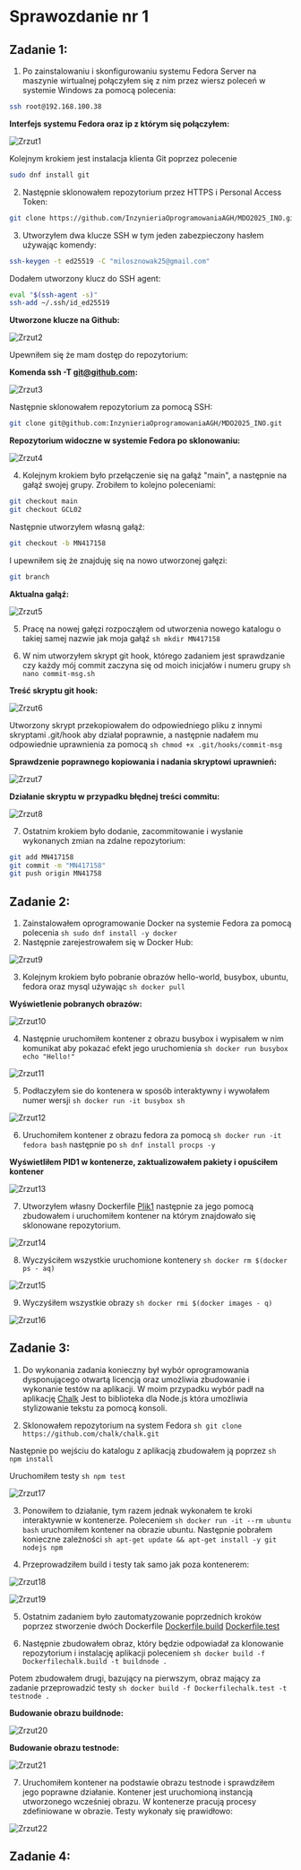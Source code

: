 # Sprawozdanie nr 1

## Zadanie 1:

1. Po zainstalowaniu i skonfigurowaniu systemu Fedora Server na maszynie wirtualnej połączyłem się z nim przez wiersz poleceń w systemie Windows za pomocą polecenia:
```sh
ssh root@192.168.100.38
```
 
**Interfejs systemu Fedora oraz ip z którym się połączyłem:**

![Zrzut1](screenshots/Zrzut1.png)

Kolejnym krokiem jest instalacja klienta Git poprzez polecenie
```sh
sudo dnf install git
```
2. Następnie sklonowałem repozytorium przez HTTPS i Personal Access Token:
```sh
git clone https://github.com/InzynieriaOprogramowaniaAGH/MDO2025_INO.git
```
3. Utworzyłem dwa klucze SSH w tym jeden zabezpieczony hasłem używając komendy:
```sh
ssh-keygen -t ed25519 -C "milosznowak25@gmail.com"
```
Dodałem utworzony klucz do SSH agent:
```sh
eval "$(ssh-agent -s)"
ssh-add ~/.ssh/id_ed25519
```
**Utworzone klucze na Github:**

![Zrzut2](screenshots/Zrzut2.png)

Upewniłem się że mam dostęp do repozytorium:

**Komenda ssh -T git@github.com:**

![Zrzut3](screenshots/Zrzut3.png)

Następnie sklonowałem repozytorium za pomocą SSH:
```sh
git clone git@github.com:InzynieriaOprogramowaniaAGH/MDO2025_INO.git
```

**Repozytorium widoczne w systemie Fedora po sklonowaniu:**

![Zrzut4](screenshots/Zrzut4.png)

4. Kolejnym krokiem było przełączenie się na gałąź "main", a następnie na gałąź swojej grupy. Zrobiłem to kolejno poleceniami:
```sh
git checkout main
git checkout GCL02
```
Następnie utworzyłem własną gałąź:
```sh
git checkout -b MN417158
```
I upewniłem się że znajduję się na nowo utworzonej gałęzi:
```sh
git branch
```

**Aktualna gałąź:**

![Zrzut5](screenshots/Zrzut5.png)

5. Pracę na nowej gałęzi rozpocząłem od utworzenia nowego katalogu o takiej samej nazwie jak moja gałąź ```sh mkdir MN417158```

6. W nim utworzyłem skrypt git hook, którego zadaniem jest sprawdzanie czy każdy mój commit zaczyna się od moich inicjałów i numeru grupy ```sh nano commit-msg.sh```

**Treść skryptu git hook:**

![Zrzut6](screenshots/Zrzut8.png)

Utworzony skrypt przekopiowałem do odpowiedniego pliku z innymi skryptami .git/hook aby działał poprawnie, a następnie nadałem mu odpowiednie uprawnienia za pomocą ```sh chmod +x .git/hooks/commit-msg```

**Sprawdzenie poprawnego kopiowania i nadania skryptowi uprawnień:**

![Zrzut7](screenshots/Zrzut6.png)

**Działanie skryptu w przypadku błędnej treści commitu:**

![Zrzut8](screenshots/Zrzut7.png)

7. Ostatnim krokiem było dodanie, zacommitowanie i wysłanie wykonanych zmian na zdalne repozytorium:
```sh
git add MN417158
git commit -m "MN417158"
git push origin MN41758
```

## Zadanie 2:

1. Zainstalowałem oprogramowanie Docker na systemie Fedora za pomocą polecenia ```sh sudo dnf install -y docker```
2. Następnie zarejestrowałem się w Docker Hub:

![Zrzut9](screenshots/Zrzut9.png)

3. Kolejnym krokiem było pobranie obrazów hello-world, busybox, ubuntu, fedora oraz mysql używając ```sh docker pull```

**Wyświetlenie pobranych obrazów:**

![Zrzut10](screenshots/Zrzut10.png)

4. Następnie uruchomiłem kontener z obrazu busybox i wypisałem w nim komunikat aby pokazać efekt jego uruchomienia ```sh docker run busybox echo "Hello!"```


![Zrzut11](screenshots/Zrzut11.png)  

5. Podłaczyłem sie do kontenera w sposób interaktywny i wywołałem numer wersji ```sh docker run -it busybox sh```

![Zrzut12](screenshots/Zrzut12.png)

6. Uruchomiłem kontener z obrazu fedora za pomocą ```sh docker run -it fedora bash```
następnie po ```sh dnf install procps -y```

**Wyświetliłem PID1 w kontenerze, zaktualizowałem pakiety i opuściłem kontener**

![Zrzut13](screenshots/Zrzut13.png)

7. Utworzyłem własny Dockerfile [Plik1](files/Dockerfile) następnie za jego pomocą zbudowałem i uruchomiłem kontener na którym znajdowało się sklonowane repozytorium.

![Zrzut14](screenshots/Zrzut14.png)

8. Wyczyściłem wszystkie uruchomione kontenery ```sh docker rm $(docker ps - aq)```

![Zrzut15](screenshots/Zrzut15.png)

9. Wyczyśiłem wszystkie obrazy ```sh docker rmi $(docker images - q)```
 
![Zrzut16](screenshots/Zrzut16.png)

## Zadanie 3:

1. Do wykonania zadania konieczny był wybór oprogramowania dysponującego otwartą licencją oraz umożliwia zbudowanie i wykonanie testów na aplikacji. W moim przypadku wybór padł na aplikację [Chalk](https://github.com/chalk/chalk?tab=readme-ov-file) Jest to biblioteka dla Node.js która umożliwia stylizowanie tekstu za pomocą konsoli.

2. Sklonowałem repozytorium na system Fedora ```sh git clone https://github.com/chalk/chalk.git```

Następnie po wejściu do katalogu z aplikacją zbudowałem ją poprzez ```sh npm install```

Uruchomiłem testy ```sh npm test```

![Zrzut17](screenshots/Zrzut17.png)

3. Ponowiłem to działanie, tym razem jednak wykonałem te kroki interaktywnie w kontenerze. Poleceniem ```sh docker run -it --rm ubuntu bash```
uruchomiłem kontener na obrazie ubuntu. Następnie pobrałem konieczne zależności ```sh apt-get update && apt-get install -y git nodejs npm```

4. Przeprowadziłem build i testy tak samo jak poza kontenerem:

![Zrzut18](screenshots/Zrzut18.png)

![Zrzut19](screenshots/Zrzut19.png)

5. Ostatnim zadaniem było zautomatyzowanie poprzednich kroków poprzez stworzenie dwóch Dockerfile [Dockerfile.build](files/Dockerfilechalk.build) [Dockerfile.test](files/Dockerfilechalk.test)

6. Następnie zbudowałem obraz, który będzie odpowiadał za klonowanie repozytorium i instalację aplikacji poleceniem ```sh docker build -f Dockerfilechalk.build -t buildnode .```

Potem zbudowałem drugi, bazujący na pierwszym, obraz mający za zadanie przeprowadzić testy ```sh docker build -f Dockerfilechalk.test -t testnode .```

**Budowanie obrazu buildnode:**

![Zrzut20](screenshots/Zrzut20.png)

**Budowanie obrazu testnode:**

![Zrzut21](screenshots/Zrzut21.png)

7. Uruchomiłem kontener na podstawie obrazu testnode i sprawdziłem jego poprawne działanie. Kontener jest uruchomioną instancją utworzonego wcześniej obrazu. W kontenerze pracują procesy zdefiniowane w obrazie. Testy wykonały się prawidłowo:

![Zrzut22](screenshots/Zrzut22.png)

## Zadanie 4:

